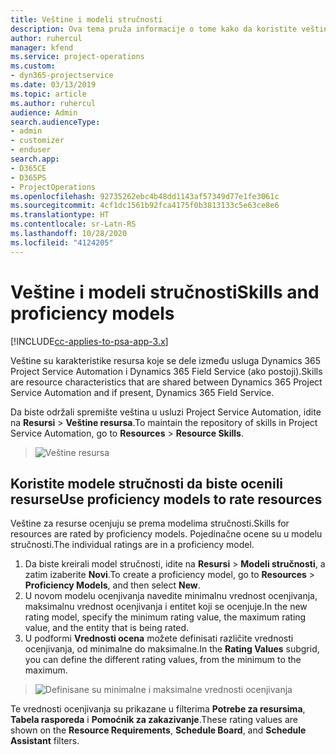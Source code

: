 ```yaml
---
title: Veštine i modeli stručnosti
description: Ova tema pruža informacije o tome kako da koristite veštine i modele stručnosti.
author: ruhercul
manager: kfend
ms.service: project-operations
ms.custom:
- dyn365-projectservice
ms.date: 03/13/2019
ms.topic: article
ms.author: ruhercul
audience: Admin
search.audienceType:
- admin
- customizer
- enduser
search.app:
- D365CE
- D365PS
- ProjectOperations
ms.openlocfilehash: 92735262ebc4b48dd1143af57349d77e1fe3061c
ms.sourcegitcommit: 4cf1dc1561b92fca4175f0b3813133c5e63ce8e6
ms.translationtype: HT
ms.contentlocale: sr-Latn-RS
ms.lasthandoff: 10/28/2020
ms.locfileid: "4124205"
---
```

# <a name="skills-and-proficiency-models"></a><span data-ttu-id="2396e-103">Veštine i modeli stručnosti</span><span class="sxs-lookup"><span data-stu-id="2396e-103">Skills and proficiency models</span></span>

[!INCLUDE[cc-applies-to-psa-app-3.x](../includes/cc-applies-to-psa-app-3x.md)]

<span data-ttu-id="2396e-104">Veštine su karakteristike resursa koje se dele između usluga Dynamics 365 Project Service Automation i Dynamics 365 Field Service (ako postoji).</span><span class="sxs-lookup"><span data-stu-id="2396e-104">Skills are resource characteristics that are shared between Dynamics 365 Project Service Automation and if present, Dynamics 365 Field Service.</span></span> 

<span data-ttu-id="2396e-105">Da biste održali spremište veština u usluzi Project Service Automation, idite na **Resursi** \> **Veštine resursa**.</span><span class="sxs-lookup"><span data-stu-id="2396e-105">To maintain the repository of skills in Project Service Automation, go to **Resources** \> **Resource Skills**.</span></span> 

> ![Veštine resursa](media/Resource-Management-image84.png)

## <a name="use-proficiency-models-to-rate-resources"></a><span data-ttu-id="2396e-107">Koristite modele stručnosti da biste ocenili resurse</span><span class="sxs-lookup"><span data-stu-id="2396e-107">Use proficiency models to rate resources</span></span>

<span data-ttu-id="2396e-108">Veštine za resurse ocenjuju se prema modelima stručnosti.</span><span class="sxs-lookup"><span data-stu-id="2396e-108">Skills for resources are rated by proficiency models.</span></span> <span data-ttu-id="2396e-109">Pojedinačne ocene su u modelu stručnosti.</span><span class="sxs-lookup"><span data-stu-id="2396e-109">The individual ratings are in a proficiency model.</span></span> 

1. <span data-ttu-id="2396e-110">Da biste kreirali model stručnosti, idite na **Resursi** \> **Modeli stručnosti**, a zatim izaberite **Novi**.</span><span class="sxs-lookup"><span data-stu-id="2396e-110">To create a proficiency model, go to **Resources** \> **Proficiency Models**, and then select **New**.</span></span>
2. <span data-ttu-id="2396e-111">U novom modelu ocenjivanja navedite minimalnu vrednost ocenjivanja, maksimalnu vrednost ocenjivanja i entitet koji se ocenjuje.</span><span class="sxs-lookup"><span data-stu-id="2396e-111">In the new rating model, specify the minimum rating value, the maximum rating value, and the entity that is being rated.</span></span>
3. <span data-ttu-id="2396e-112">U podformi **Vrednosti ocena** možete definisati različite vrednosti ocenjivanja, od minimalne do maksimalne.</span><span class="sxs-lookup"><span data-stu-id="2396e-112">In the **Rating Values** subgrid, you can define the different rating values, from the minimum to the maximum.</span></span>

> ![Definisane su minimalne i maksimalne vrednosti ocenjivanja](media/Resource-Management-image85.png)

<span data-ttu-id="2396e-114">Te vrednosti ocenjivanja su prikazane u filterima **Potrebe za resursima**, **Tabela rasporeda** i **Pomoćnik za zakazivanje**.</span><span class="sxs-lookup"><span data-stu-id="2396e-114">These rating values are shown on the **Resource Requirements**, **Schedule Board**, and **Schedule Assistant** filters.</span></span>
